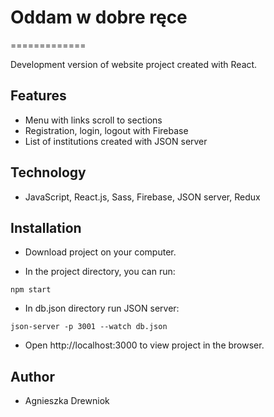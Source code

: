 # Oddam w dobre ręce
=============

Development version of website project created with React. 

## Features

* Menu with links scroll to sections 
* Registration, login, logout with Firebase
* List of institutions created with JSON server

## Technology

* JavaScript, React.js, Sass, Firebase, JSON server, Redux

## Installation

* Download project on your computer.

* In the project directory, you can run:

`npm start`

* In db.json directory run JSON server:

`json-server -p 3001 --watch db.json`

* Open http://localhost:3000 to view project in the browser.

## Author

* Agnieszka Drewniok
